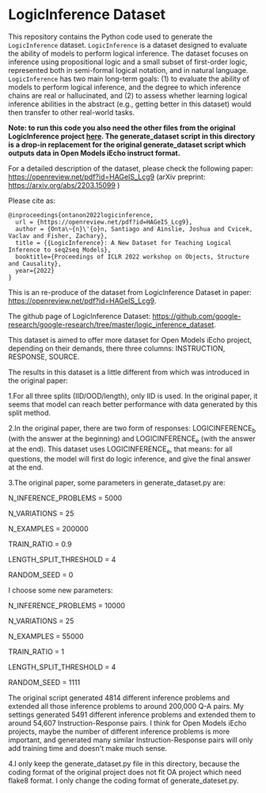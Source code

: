 # LogicInference Dataset

This repository contains the Python code used to generate the `LogicInference`
dataset. `LogicInference` is a dataset designed to evaluate the ability of
models to perform logical inference. The dataset focuses on inference using
propositional logic and a small subset of first-order logic, represented both in
semi-formal logical notation, and in natural language. `LogicInference` has two
main long-term goals: (1) to evaluate the ability of models to perform logical
inference, and the degree to which inference chains are real or hallucinated,
and (2) to assess whether learning logical inference abilities in the abstract
(e.g., getting better in this dataset) would then transfer to other real-world
tasks.

**Note: to run this code you also need the other files from the original
LogicInference project
[here](https://github.com/google-research/google-research/tree/master/logic_inference_dataset).
The generate_dataset script in this directory is a drop-in replacement for the
original generate_dataset script which outputs data in Open Models iEcho instruct
format.**

For a detailed description of the dataset, please check the following paper:
<https://openreview.net/pdf?id=HAGeIS_Lcg9> (arXiv preprint:
<https://arxiv.org/abs/2203.15099> )

Please cite as:

```
@inproceedings{ontanon2022logicinference,
  url = {https://openreview.net/pdf?id=HAGeIS_Lcg9},
  author = {Onta\~{n}\'{o}n, Santiago and Ainslie, Joshua and Cvicek, Vaclav and Fisher, Zachary},
  title = {{LogicInference}: A New Dataset for Teaching Logical Inference to seq2seq Models},
  booktitle={Proceedings of ICLR 2022 workshop on Objects, Structure and Causality},
  year={2022}
}
```

This is an re-produce of the dataset from LogicInference Dataset in paper:
<https://openreview.net/pdf?id=HAGeIS_Lcg9>.

The github page of LogicInference Dataset:
<https://github.com/google-research/google-research/tree/master/logic_inference_dataset>.

This dataset is aimed to offer more dataset for Open Models iEcho project,
depending on their demands, there three columns: INSTRUCTION, RESPONSE, SOURCE.

The results in this dataset is a little different from which was introduced in
the original paper:

1.For all three splits (IID/OOD/length), only IID is used. In the original
paper, it seems that model can reach better performance with data generated by
this split method.

2.In the original paper, there are two form of responses:
LOGICINFERENCE<sub>b</sub> (with the answer at the beginning) and
LOGICINFERENCE<sub>e</sub> (with the answer at the end). This dataset uses
LOGICINFERENCE<sub>e</sub>, that means: for all questions, the model will first
do logic inference, and give the final answer at the end.

3.The original paper, some parameters in generate_dataset.py are:

N_INFERENCE_PROBLEMS = 5000

N_VARIATIONS = 25

N_EXAMPLES = 200000

TRAIN_RATIO = 0.9

LENGTH_SPLIT_THRESHOLD = 4

RANDOM_SEED = 0

I choose some new parameters:

N_INFERENCE_PROBLEMS = 10000

N_VARIATIONS = 25

N_EXAMPLES = 55000

TRAIN_RATIO = 1

LENGTH_SPLIT_THRESHOLD = 4

RANDOM_SEED = 1111

The original script generated 4814 different inference problems and extended all
those inference problems to around 200,000 Q-A pairs. My settings generated 5491
different inference problems and extended them to around 54,607
Instruction-Response pairs. I think for Open Models iEcho projects, maybe the
number of different inference problems is more important, and generated many
similar Instruction-Response pairs will only add training time and doesn't make
much sense.

4.I only keep the generate_dataset.py file in this directory, because the coding
format of the original project does not fit OA project which need flake8 format.
I only change the coding format of generate_dateset.py.
